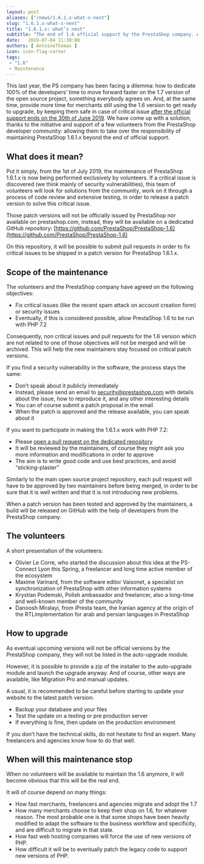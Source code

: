 ```yaml
---
layout: post
aliases: ["/news/1.6.1.x-what-s-next"]
slug: "1.6.1.x-what-s-next"
title: "1.6.1.x: what’s next"
subtitle: "The end of 1.6 official support by the PrestaShop company. And the beginning of something new."
date:   2019-07-04 11:30:00
authors: [ AntoineThomas ]
icon: icon-flag-corner
tags:
 - "1.6"
 - Maintenance
---
```



This last year, the PS company has been facing a dilemma: how to dedicate 100% of the developers’ time to move forward faster on the 1.7 version of the open source project, something everybody agrees on. And, at the same time, provide more time for merchants still using the 1.6 version to get ready to upgrade, by keeping them safe in case of critical issue [after the official support ends on the 30th of June 2019](https://www.prestashop.com/en/blog/maintenance-extension-prestashop-1-6). We have come up with a solution, thanks to the initiative and support of a few volunteers from the PrestaShop developer community: allowing them to take over the responsibility of maintaining PrestaShop 1.6.1.x beyond the end of official support.


## What does it mean?

Put it simply, from the 1st of July 2019, the maintenance of PrestaShop 1.6.1.x is now being performed exclusively by volunteers. If a critical issue is discovered (we think mainly of security vulnerabilities), this team of volunteers will look for solutions from the community, work on it through a process of code review and extensive testing, in order to release a patch version to solve this critical issue.

Those patch versions will not be officially issued by PrestaShop nor available on prestashop.com, instead, they will be available on a dedicated GitHub repository:
[https://github.com/PrestaShop/PrestaShop-1.6](https://github.com/PrestaShop/PrestaShop-1.6)

On this repository, it will be possible to submit pull requests in order to fix critical issues to be shipped in a patch version for PrestaShop 1.6.1.x.


## Scope of the maintenance

The volunteers and the PrestaShop company have agreed on the following objectives:

- Fix critical issues (like the recent spam attack on account creation form) or security issues
- Eventually, if this is considered possible, allow PrestaShop 1.6 to be run with PHP 7.2

Consequently, non critical issues and pull requests for the 1.6 version which are not related to one of those objectives will not be merged and will be archived. This will help the new maintainers stay focused on critical patch versions. 

If you find a security vulnerability in the software, the process stays the same:

- Don’t speak about it publicly immediately
- Instead, please send an email to security@prestashop.com with details about the issue, how to reproduce it, and any other interesting details
- You can of course submit a patch proposal in the email
- When the patch is approved and the release available, you can speak about it

If you want to participate in making the 1.6.1.x work with PHP 7.2:

- Please [open a pull request on the dedicated repository](https://github.com/PrestaShop/PrestaShop-1.6/pulls)
- It will be reviewed by the maintainers, of course they might ask you more information and modifications in order to approve
- The aim is to write good code and use best practices, and avoid “sticking-plaster”

Similarly to the main open source project repository, each pull request will have to be approved by two maintainers before being merged, in order to be sure that it is well written and that it is not introducing new problems.

When a patch version has been tested and approved by the maintainers, a build will be released on GitHub with the help of developers from the PrestaShop company. 


## The volunteers

A short presentation of the volunteers:

- Olivier Le Corre, who started the discussion about this idea at the PS-Connect Lyon this Spring, a freelancer and long time active member of the ecosystem
- Maxime Varinard, from the software editor Vaisonet, a specialist on synchronization of PrestaShop with other information systems
- Krystian Podemski, Polish ambassador and freelancer, also a long-time and well-known member of the community
- Danoosh Miralayi, from iPresta team, the Iranian agency at the origin of the RTLimplementation for arab and persian languages in PrestaShop


## How to upgrade

As eventual upcoming versions will not be official versions by the PrestaShop company, they will not be listed in the auto-upgrade module. 

However, it is possible to provide a zip of the installer to the auto-upgrade module and launch the upgrade anyway. And of course, other ways are available, like Migration Pro and manual updates.

A usual, it is recommended to be careful before starting to update your website to the latest patch version:

- Backup your database and your files
- Test the update on a testing or pre production server
- If everything is fine, then update on the production environment

If you don’t have the technical skills, do not hesitate to find an expert. Many freelancers and agencies know how to do that well.


## When will this maintenance stop

When no volunteers will be available to maintain the 1.6 anymore, it will become obvious that this will be the real end.

It will of course depend on many things:

- How fast merchants, freelancers and agencies migrate and adopt the 1.7
- How many merchants choose to keep their shop on 1.6, for whatever reason. The most probable one is that some shops have been heavily modified to adapt the software to the business workflow and specificity, and are difficult to migrate in that state.
- How fast web hosting companies will force the use of new versions of PHP.
- How difficult it will be to eventually patch the legacy code to support new versions of PHP.

